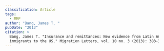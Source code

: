 ```yaml
---
classification: Article
tags:
  - MMP
author: "Bang, James T. "
pubDate: "2013"
citation: >
  Bang, James T. "Insurance and remittances: New evidence from Latin American
  immigrants to the US." Migration Letters, vol. 10 no. 3 (2013): 383-398.
---
```

